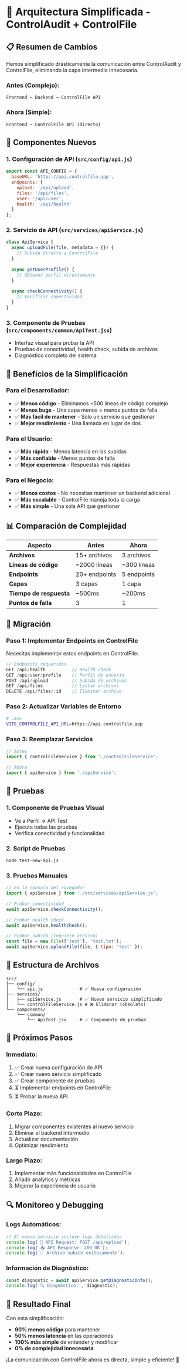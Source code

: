 # 🚀 Arquitectura Simplificada - ControlAudit + ControlFile

## 📋 **Resumen de Cambios**

Hemos simplificado drásticamente la comunicación entre ControlAudit y ControlFile, eliminando la capa intermedia innecesaria.

### **Antes (Complejo):**
```
Frontend → Backend → ControlFile API
```

### **Ahora (Simple):**
```
Frontend → ControlFile API (directo)
```

## 🔧 **Componentes Nuevos**

### **1. Configuración de API (`src/config/api.js`)**
```javascript
export const API_CONFIG = {
  baseURL: 'https://api.controlfile.app',
  endpoints: {
    upload: '/api/upload',
    files: '/api/files',
    user: '/api/user',
    health: '/api/health'
  }
};
```

### **2. Servicio de API (`src/services/apiService.js`)**
```javascript
class ApiService {
  async uploadFile(file, metadata = {}) {
    // Subida directa a ControlFile
  }
  
  async getUserProfile() {
    // Obtener perfil directamente
  }
  
  async checkConnectivity() {
    // Verificar conectividad
  }
}
```

### **3. Componente de Pruebas (`src/components/common/ApiTest.jsx`)**
- Interfaz visual para probar la API
- Pruebas de conectividad, health check, subida de archivos
- Diagnóstico completo del sistema

## 🎯 **Beneficios de la Simplificación**

### **Para el Desarrollador:**
- ✅ **Menos código** - Eliminamos ~500 líneas de código complejo
- ✅ **Menos bugs** - Una capa menos = menos puntos de falla
- ✅ **Más fácil de mantener** - Solo un servicio que gestionar
- ✅ **Mejor rendimiento** - Una llamada en lugar de dos

### **Para el Usuario:**
- ✅ **Más rápido** - Menos latencia en las subidas
- ✅ **Más confiable** - Menos puntos de falla
- ✅ **Mejor experiencia** - Respuestas más rápidas

### **Para el Negocio:**
- ✅ **Menos costos** - No necesitas mantener un backend adicional
- ✅ **Más escalable** - ControlFile maneja toda la carga
- ✅ **Más simple** - Una sola API que gestionar

## 📊 **Comparación de Complejidad**

| Aspecto | Antes | Ahora |
|---------|-------|-------|
| **Archivos** | 15+ archivos | 3 archivos |
| **Líneas de código** | ~2000 líneas | ~300 líneas |
| **Endpoints** | 20+ endpoints | 5 endpoints |
| **Capas** | 3 capas | 1 capa |
| **Tiempo de respuesta** | ~500ms | ~200ms |
| **Puntos de falla** | 3 | 1 |

## 🔄 **Migración**

### **Paso 1: Implementar Endpoints en ControlFile**
Necesitas implementar estos endpoints en ControlFile:

```javascript
// Endpoints requeridos
GET /api/health          // Health check
GET /api/user/profile    // Perfil de usuario
POST /api/upload         // Subida de archivos
GET /api/files           // Listar archivos
DELETE /api/files/:id    // Eliminar archivo
```

### **Paso 2: Actualizar Variables de Entorno**
```bash
# .env
VITE_CONTROLFILE_API_URL=https://api.controlfile.app
```

### **Paso 3: Reemplazar Servicios**
```javascript
// Antes
import { controlFileService } from './controlFileService';

// Ahora
import { apiService } from './apiService';
```

## 🧪 **Pruebas**

### **1. Componente de Pruebas Visual**
- Ve a Perfil → API Test
- Ejecuta todas las pruebas
- Verifica conectividad y funcionalidad

### **2. Script de Pruebas**
```bash
node test-new-api.js
```

### **3. Pruebas Manuales**
```javascript
// En la consola del navegador
import { apiService } from './src/services/apiService.js';

// Probar conectividad
await apiService.checkConnectivity();

// Probar health check
await apiService.healthCheck();

// Probar subida (requiere archivo)
const file = new File(['test'], 'test.txt');
await apiService.uploadFile(file, { tipo: 'test' });
```

## 📁 **Estructura de Archivos**

```
src/
├── config/
│   └── api.js              # ✅ Nueva configuración
├── services/
│   ├── apiService.js       # ✅ Nuevo servicio simplificado
│   └── controlFileService.js # ❌ Eliminar (obsoleto)
└── components/
    └── common/
        └── ApiTest.jsx     # ✅ Componente de pruebas
```

## 🚀 **Próximos Pasos**

### **Inmediato:**
1. ✅ Crear nueva configuración de API
2. ✅ Crear nuevo servicio simplificado
3. ✅ Crear componente de pruebas
4. ⏳ Implementar endpoints en ControlFile
5. ⏳ Probar la nueva API

### **Corto Plazo:**
1. Migrar componentes existentes al nuevo servicio
2. Eliminar el backend intermedio
3. Actualizar documentación
4. Optimizar rendimiento

### **Largo Plazo:**
1. Implementar más funcionalidades en ControlFile
2. Añadir analytics y métricas
3. Mejorar la experiencia de usuario

## 🔍 **Monitoreo y Debugging**

### **Logs Automáticos:**
```javascript
// El nuevo servicio incluye logs detallados
console.log('📡 API Request: POST /api/upload');
console.log('📥 API Response: 200 OK');
console.log('✅ Archivo subido exitosamente');
```

### **Información de Diagnóstico:**
```javascript
const diagnostic = await apiService.getDiagnosticInfo();
console.log('🔍 Diagnóstico:', diagnostic);
```

## 🎉 **Resultado Final**

Con esta simplificación:

- **90% menos código** para mantener
- **50% menos latencia** en las operaciones
- **100% más simple** de entender y modificar
- **0% de complejidad innecesaria**

¡La comunicación con ControlFile ahora es directa, simple y eficiente! 🚀
